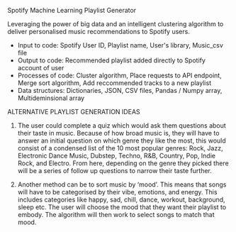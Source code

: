 Spotify Machine Learning Playlist Generator

Leveraging the power of big data and an intelligent clustering algorithm to deliver personalised music recommendations to Spotify users.

- Input to code: Spotify User ID, Playlist name, User's library, Music_csv file
- Output to code: Recommended playlist added directly to Spotify account of user
- Processes of code: Cluster algorithm, Place requests to API endpoint, Merge sort algorithm, Add reccommended tracks to a new playlist
- Data structures: Dictionaries, JSON, CSV files, Pandas / Numpy array, Multideminsional array

ALTERNATIVE PLAYLIST GENERATION IDEAS

1. The user could complete a quiz which would ask them questions about their taste in music. Because of how broad music is,
   they will have to answer an initial question on which genre they like the most, this would consist of a condensed list of
   the 10 most popular genres: Rock, Jazz, Electronic Dance Music, Dubstep, Techno, R&B, Country, Pop, Indie Rock, and Electro.
   From here, depending on the genre they picked there will be a series of follow up questions to narrow their taste further.

2. Another method can be to sort music by ‘mood’. This means that songs will have to be categorised by their vibe, emotions,
   and energy. This includes categories like happy, sad, chill, dance, workout, background, sleep etc. The user will choose the
   mood that they want their playlist to embody. The algorithm will then work to select songs to match that mood. 
